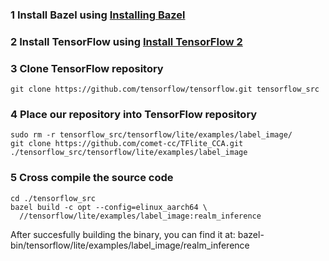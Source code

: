 

### 1 Install Bazel using [Installing Bazel](https://bazel.build/install) 

### 2 Install TensorFlow using [Install TensorFlow 2](https://www.tensorflow.org/install)

### 3 Clone TensorFlow repository
```
git clone https://github.com/tensorflow/tensorflow.git tensorflow_src
```
### 4 Place our repository into TensorFlow repository
```
sudo rm -r tensorflow_src/tensorflow/lite/examples/label_image/ 
git clone https://github.com/comet-cc/TFlite_CCA.git ./tensorflow_src/tensorflow/lite/examples/label_image
```

### 5 Cross compile the source code

```
cd ./tensorflow_src
bazel build -c opt --config=elinux_aarch64 \
  //tensorflow/lite/examples/label_image:realm_inference
```
After succesfully building the binary, you can find it at: bazel-bin/tensorflow/lite/examples/label_image/realm_inference
